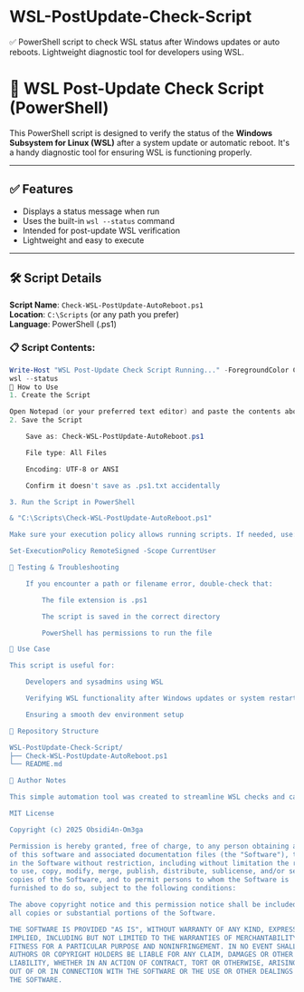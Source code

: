 # WSL-PostUpdate-Check-Script
✅ PowerShell script to check WSL status after Windows updates or auto reboots. Lightweight diagnostic tool for developers using WSL.
# 🐧 WSL Post-Update Check Script (PowerShell)

This PowerShell script is designed to verify the status of the **Windows Subsystem for Linux (WSL)** after a system update or automatic reboot. It's a handy diagnostic tool for ensuring WSL is functioning properly.

---

## ✅ Features

- Displays a status message when run
- Uses the built-in `wsl --status` command
- Intended for post-update WSL verification
- Lightweight and easy to execute

---

## 🛠️ Script Details

**Script Name**: `Check-WSL-PostUpdate-AutoReboot.ps1`  
**Location**: `C:\Scripts` (or any path you prefer)  
**Language**: PowerShell (.ps1)

### 📋 Script Contents:
```powershell
Write-Host "WSL Post-Update Check Script Running..." -ForegroundColor Cyan
wsl --status
🚀 How to Use
1. Create the Script

Open Notepad (or your preferred text editor) and paste the contents above.
2. Save the Script

    Save as: Check-WSL-PostUpdate-AutoReboot.ps1

    File type: All Files

    Encoding: UTF-8 or ANSI

    Confirm it doesn't save as .ps1.txt accidentally

3. Run the Script in PowerShell

& "C:\Scripts\Check-WSL-PostUpdate-AutoReboot.ps1"

Make sure your execution policy allows running scripts. If needed, use:

Set-ExecutionPolicy RemoteSigned -Scope CurrentUser

🧪 Testing & Troubleshooting

    If you encounter a path or filename error, double-check that:

        The file extension is .ps1

        The script is saved in the correct directory

        PowerShell has permissions to run the file

📌 Use Case

This script is useful for:

    Developers and sysadmins using WSL

    Verifying WSL functionality after Windows updates or system restarts

    Ensuring a smooth dev environment setup

📁 Repository Structure

WSL-PostUpdate-Check-Script/
├── Check-WSL-PostUpdate-AutoReboot.ps1
└── README.md

🧠 Author Notes

This simple automation tool was created to streamline WSL checks and can be integrated into larger post-update automation scripts or system monitoring tools.

MIT License

Copyright (c) 2025 Obsidi4n-Om3ga

Permission is hereby granted, free of charge, to any person obtaining a copy
of this software and associated documentation files (the "Software"), to deal
in the Software without restriction, including without limitation the rights  
to use, copy, modify, merge, publish, distribute, sublicense, and/or sell     
copies of the Software, and to permit persons to whom the Software is        
furnished to do so, subject to the following conditions:                      

The above copyright notice and this permission notice shall be included in    
all copies or substantial portions of the Software.                           

THE SOFTWARE IS PROVIDED "AS IS", WITHOUT WARRANTY OF ANY KIND, EXPRESS OR    
IMPLIED, INCLUDING BUT NOT LIMITED TO THE WARRANTIES OF MERCHANTABILITY,      
FITNESS FOR A PARTICULAR PURPOSE AND NONINFRINGEMENT. IN NO EVENT SHALL THE   
AUTHORS OR COPYRIGHT HOLDERS BE LIABLE FOR ANY CLAIM, DAMAGES OR OTHER        
LIABILITY, WHETHER IN AN ACTION OF CONTRACT, TORT OR OTHERWISE, ARISING FROM, 
OUT OF OR IN CONNECTION WITH THE SOFTWARE OR THE USE OR OTHER DEALINGS IN     
THE SOFTWARE.
